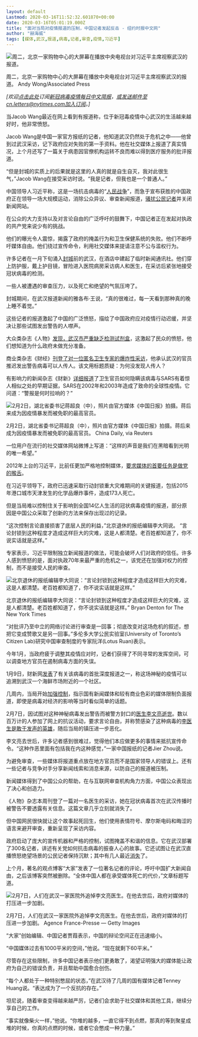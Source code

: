 ```yaml
---
layout: default
Lastmod: 2020-03-16T11:52:32.601870+00:00
date: 2020-03-16T05:01:19.000Z
title: "面对当局对疫情报道的压制，中国记者发起反击 - 纽约时报中文网"
author: "赫海威"
tags: [媒体,武汉,报道,病毒,记者,审查,疫情,习近平]
---
```


![周二，北京一家购物中心的大屏幕在播放中央电视台对习近平主席视察武汉的报道。](https://images.weserv.nl/?url=https%3A//static01.nyt.com/images/2020/03/15/world/15china-journalists-1/merlin_170287077_d0fee40c-a09c-49cf-ac70-83ef1dd6cf73-master1050.jpg)

周二，北京一家购物中心的大屏幕在播放中央电视台对习近平主席视察武汉的报道。 Andy Wong/Associated Press

_\[欢迎_[_点击此处_](https://sso.nytcn.me/email/?source=top-right)_订阅_[_新冠病毒疫情每日中文简报_](https://cn.nytimes.com/morning-brief/)_，或发送邮件至cn.letters@nytimes.com加入订阅。\]_

当Jacob Wang最近在网上看到有报道称，位于新冠毒疫情中心武汉的生活越来越好时，他非常愤怒。  

Jacob Wang是中国一家官方报纸的记者，他知道武汉仍然处于危机之中——他曾到过武汉采访，记下政府应对失败的第一手资料。他在社交媒体上报道了真实情况，上个月还写了一篇关于病患因官僚机构运转不良而难以得到医疗服务的批评报道。

“但是封城的实质上的后果就是这里的人真的就是自生自灭，我对此很生气，”Jacob Wang在接受采访时说。“我是记者，但我也是一个普通人。”

中国领导人习近平称，这是一场抗击病毒的“[人民战争](https://cn.nytimes.com/china/20200311/coronavirus-china-xi-jinping/)”，而急于宣布获胜的中国政府正在领导一场大规模运动，消除公众异议、审查新闻报道，[骚扰公民记者](https://cn.nytimes.com/business/20200217/wuhan-coronavirus-journalists/)并关闭新闻网站。

在公众的大力支持以及对言论自由的广泛呼吁的鼓舞下，中国记者正在发起对执政的共产党来说少有的挑战。

他们的曝光令人震惊，揭露了政府的掩盖行为和卫生保健系统的失败。他们不断呼吁媒体自由。他们绕过宣传命令，利用社交媒体来提请注意不公与滥权行为。

许多记者在一月下旬涌入[封城](https://www.nytimes.com/2020/01/23/world/asia/china-coronavirus-outbreak.html)前的武汉，在酒店中建起了临时新闻通讯社。他们穿上防护服，戴上护目镜，冒险进入医院病房采访病人和医生，在采访后紧张地接受冠状病毒的检测。

一些人被遭遇的审查压力，以及死亡和绝望的气氛压垮了。

封城期间，在武汉报道新闻的雅各布·王说，“真的很难过，每一天看到那种真的晚上睡不着觉。”

这些记者的报道激起了中国的广泛愤怒，描绘了中国政府应对疫情行动迟缓，并坚决让那些试图发出警告的人噤声。

大众类杂志《人物》[发现，武汉市严重缺乏检测试剂盒](https://mp.weixin.qq.com/s/Jazc0sbrp8ozVScWm3ksfQ)，这激起了民众的愤怒，他们想知道为什么政府未做充分准备。

商业类杂志《财经》[刊登了对一位匿名卫生专家的爆炸性采访](https://news.sina.cn/gn/2020-02-26/detail-iimxxstf4577244.d.html?from=wap)，他承认武汉的官员推迟发出警告病毒可以人传人。该文用标题质疑：为何没发现人传人？

有影响力的新闻杂志《财新》[详细报道](https://www.caixinglobal.com/2020-02-29/in-depth-how-early-signs-of-a-sars-like-virus-were-spotted-spread-and-throttled-101521745.html)了卫生官员如何隐瞒该病毒与SARS有着惊人相似之处的早期证据，SARS在2002年和2003年造成了致命的全球性疫情。它问道：“警报是何时拉响的？”

![2月2日，湖北省委书记蒋超良（中），照片由官方媒体《中国日报》拍摄。蒋后来成为因疫情暴发而被免职的最高官员。](https://images.weserv.nl/?url=https%3A//static01.nyt.com/images/2020/03/15/world/15china-journalists-2/merlin_168852951_79486519-dafe-48a2-9836-7a94395547a9-master1050.jpg)

2月2日，湖北省委书记蒋超良（中），照片由官方媒体《中国日报》拍摄。蒋后来成为因疫情暴发而被免职的最高官员。 China Daily, via Reuters

一位用户在流行的社交媒体网站微博上写道：“这样的声音是我们在黑暗看到光明的唯一希望。”

2012年上台的习近平，比前任更加严格地控制媒体，[要求媒体的首要任务是做党的喉舌](https://cn.nytimes.com/china/20160223/c23beijing/)。

在习近平领导下，政府已迅速采取行动封锁重大灾难期间的关键报道，包括2015年港口城市天津发生的化学品爆炸事件，造成173人死亡。

但是当局难以控制住关于影响到全国14亿人生活的冠状病毒疫情的报道，部分原因是中国公众采取了创新的方法来保存出现过的记录。

“这次控制言论直接损害了底层人民的利益，”北京退休的报纸编辑李大同说。 “言论封锁到这种程度才造成这样巨大的灾难，这是人都清楚。老百姓都知道了，你不说实话就是这样。”

专家表示，习近平限制独立新闻报道的做法，可能会破坏人们对政府的信任。许多人感到愤怒的是，面对执政70年来最严重的危机之一，该党还在加强对权力的控制，而不是接受人民的审查。

![北京退休的报纸编辑李大同说：“言论封锁到这种程度才造成这样巨大的灾难，这是人都清楚。老百姓都知道了，你不说实话就是这样。”](https://images.weserv.nl/?url=https%3A//static01.nyt.com/images/2020/03/14/business/14virus-china-journalists-5/merlin_137397177_08268a8d-8455-487f-bf42-21c25505540b-master1050.jpg)

北京退休的报纸编辑李大同说：“言论封锁到这种程度才造成这样巨大的灾难，这是人都清楚。老百姓都知道了，你不说实话就是这样。” Bryan Denton for The New York Times

“对批评乃至中立的网络讨论进行审查是一回事；彻底改变对这场危机的叙述，想把它变成赞歌又是另一回事。”多伦多大学公民实验室(University of Toronto’s Citizen Lab)研究中国审查制度的专家阮洋(Lotus Ruan)表示。

今年1月，当政府疲于调整其疫情应对时，记者们获得了不同寻常的发挥空间，可以调查地方官员在遏制病毒方面的失误。

1月9日，财新网[发表](http://www.caixin.com/2020-01-09/101502539.html)了有关该病毒的首批深度报道之一，称这场神秘的疫情可以追溯到武汉一个海鲜市场附近的一个社区。

几周内，当局开始[加强控制](https://www.nytimes.com/2020/02/05/world/asia/china-coronavirus-censorship.html)，指示国有新闻媒体和较有商业色彩的媒体限制负面报道，即使是病毒对经济的影响等当时看似简单的话题。

2月7日，因试图对这种神秘病毒发出警告而被警方封口的[医生李文亮逝世](https://cn.nytimes.com/china/20200208/li-wenliang-china-coronavirus/)。数以百万计的人参加了网上的抗议活动，要求言论自由，并称赞感染了这种病毒的[李医生是敢于发声的英雄](https://cn.nytimes.com/china/20200209/china-coronavirus-doctor-death/)，随后当局的镇压进一步恶化。

李文亮去世后，许多记者感到很难过，觉得他们本应做更多的事情来抵抗宣传命令。“这种作恶里面有包括我在内这种感觉，”一家中国报纸的记者Jier Zhou说。

为避免审查，一些媒体将报道重点放在地方官员而不是国家领导人的错误上。还有一些记者与竞争对手分享新闻线索和消息来源，以防自己的报道被压制。

新闻媒体得到了中国公众的帮助，在与互联网审查机构角力方面，中国公众表现出了决心和创造力。

《人物》杂志本周刊登了一篇对一名医生的采访，她在冠状病毒首次在武汉传播时被警告不要透露有关信息。这篇文章几乎立刻就消失了。

但中国网民很快就让这个故事起死回生，他们使用表情符号、摩尔斯电码和晦涩的语言来避开审查，重新呈现了采访内容。

政府启动了庞大的宣传机器和严格的控制，试图掩盖不和谐的信息。它在武汉部署了300名记者，讲述有关党如何抗击病毒的振奋人心的故事。它还试图让在武汉直播愤怒绝望场景的公民记者保持沉默；其中有几人最近[消失](https://www.nytimes.com/2020/02/14/business/wuhan-coronavirus-journalists.html)了。

上个月，著名的观点博客“大家”发表了一位著名记者的评论，呼吁中国扩大新闻自由，之后该博客突然被删除。“全体中国人都在承受媒体死亡的代价，”文章标题写道。

![2月7日，人们在武汉一家医院外追悼李文亮医生。在他去世后，政府对媒体的打压进一步加剧。](https://images.weserv.nl/?url=https%3A//static01.nyt.com/images/2020/03/15/world/15china-journalists-3/merlin_168612129_59501c33-47d4-4b98-94f7-02a1980e949f-master1050.jpg)

2月7日，人们在武汉一家医院外追悼李文亮医生。在他去世后，政府对媒体的打压进一步加剧。 Agence France-Presse — Getty Images

“大家”创始编辑、中国记者贾葭表示，中国的辩论空间正在迅速缩小。

“中国媒体过去有1000平米的空间，”他说。“现在就剩下60平米。”

尽管存在这些限制，许多中国记者表示他们更勇敢了，渴望证明强大的媒体能让政府为自己的错误负责，并且帮助中国愈合创伤。

“每个人都处于一种特别憋屈的状态，”在武汉待了几周的国有媒体记者Tenney Huang说。“表达成为了一个反抗的存在。”

坦尼说，随着审查变得越来越严厉，记者们会求助于社交媒体和其他工具，继续分享自己的工作。

“事实就像柴火一样，”他说。“你堆的越多，一直它得不到点燃，那真的等到聚星成堆的时候，你真的点燃的时候，或者它会憋成一种力量。”


